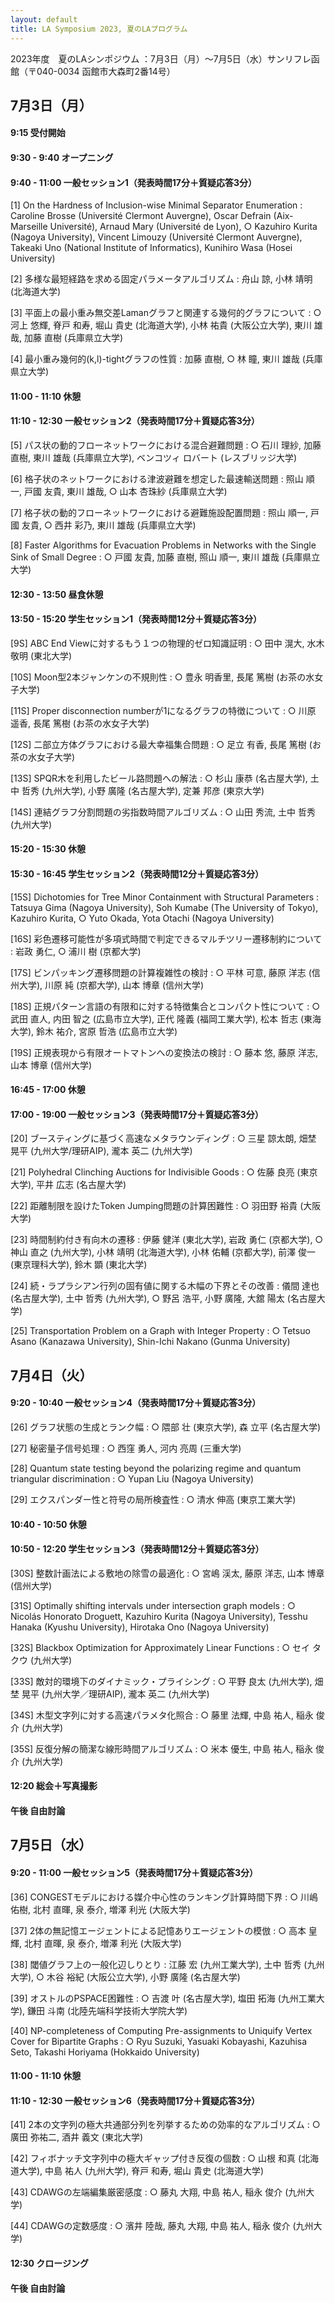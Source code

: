 ```yaml
---
layout: default
title: LA Symposium 2023, 夏のLAプログラム
---
```


2023年度　夏のLAシンポジウム ：7月3日（月）〜7月5日（水）サンリフレ函館（〒040-0034 函館市大森町2番14号）

7月3日（月）
--------
#### 9:15 受付開始

#### 9:30 - 9:40 オープニング

#### 9:40 - 11:00 一般セッション1（発表時間17分＋質疑応答3分）

[1]	On the Hardness of Inclusion-wise Minimal Separator Enumeration
: Caroline Brosse (Université Clermont Auvergne), Oscar Defrain (Aix-Marseille Université), Arnaud Mary (Université de Lyon), ○ Kazuhiro Kurita (Nagoya University), Vincent Limouzy (Université Clermont Auvergne), Takeaki Uno (National Institute of Informatics), Kunihiro Wasa (Hosei University)

[2]	多様な最短経路を求める固定パラメータアルゴリズム
: 舟山 諒, 小林 靖明 (北海道大学)

[3]	平面上の最小重み無交差Lamanグラフと関連する幾何的グラフについて
: ○ 河上 悠輝, 脊戸 和寿, 堀山 貴史 (北海道大学), 小林 祐貴 (大阪公立大学), 東川 雄哉, 加藤 直樹 (兵庫県立大学)

[4]	最小重み幾何的(k,l)-tightグラフの性質
: 加藤 直樹, ○ 林 瞳, 東川 雄哉 (兵庫県立大学)

#### 11:00 - 11:10 休憩

#### 11:10 - 12:30 一般セッション2（発表時間17分＋質疑応答3分）

[5]	パス状の動的フローネットワークにおける混合避難問題
: ○ 石川 理紗, 加藤 直樹, 東川 雄哉 (兵庫県立大学), ベンコツィ ロバート (レスブリッジ大学)

[6]	格子状のネットワークにおける津波避難を想定した最速輸送問題
: 照山 順一, 戸國 友貴, 東川 雄哉, ○ 山本 杏珠紗 (兵庫県立大学)

[7]	格子状の動的フローネットワークにおける避難施設配置問題
: 照山 順一, 戸國 友貴, ○ 西井 彩乃, 東川 雄哉 (兵庫県立大学)

[8]	Faster Algorithms for Evacuation Problems in Networks with the Single Sink of Small Degree
: ○ 戸國 友貴, 加藤 直樹, 照山 順一, 東川 雄哉 (兵庫県立大学)

#### 12:30 - 13:50 昼食休憩

#### 13:50 - 15:20 学生セッション1（発表時間12分＋質疑応答3分）

[9S] ABC End Viewに対するもう１つの物理的ゼロ知識証明
: ○ 田中 滉大, 水木 敬明 (東北大学)

[10S] Moon型2本ジャンケンの不規則性
: ○ 豊永 明香里, 長尾 篤樹 (お茶の水女子大学)

[11S] Proper disconnection numberが1になるグラフの特徴について
: ○ 川原 遥香, 長尾 篤樹 (お茶の水女子大学)

[12S] 二部立方体グラフにおける最大幸福集合問題
: ○ 足立 有香, 長尾 篤樹 (お茶の水女子大学)

[13S] SPQR木を利用したビール路問題への解法
: ○ 杉山 康恭 (名古屋大学), 土中 哲秀 (九州大学), 小野 廣隆 (名古屋大学), 定兼 邦彦 (東京大学)

[14S] 連結グラフ分割問題の劣指数時間アルゴリズム
: ○ 山田 秀流, 土中 哲秀 (九州大学)

#### 15:20 - 15:30 休憩

#### 15:30 - 16:45 学生セッション2（発表時間12分＋質疑応答3分）

[15S] Dichotomies for Tree Minor Containment with Structural Parameters
: Tatsuya Gima (Nagoya University), Soh Kumabe (The University of Tokyo), Kazuhiro Kurita, ○ Yuto Okada, Yota Otachi (Nagoya University)

[16S] 彩色遷移可能性が多項式時間で判定できるマルチツリー遷移制約について
: 岩政 勇仁, ○ 浦川 樹 (京都大学)

[17S] ビンパッキング遷移問題の計算複雑性の検討
: ○ 平林 可意, 藤原 洋志 (信州大学), 川原 純 (京都大学), 山本 博章 (信州大学)

[18S] 正規パターン言語の有限和に対する特徴集合とコンパクト性について
: ○ 武田 直人, 内田 智之 (広島市立大学), 正代 隆義 (福岡工業大学), 松本 哲志 (東海大学), 鈴木 祐介, 宮原 哲浩 (広島市立大学)

[19S] 正規表現から有限オートマトンへの変換法の検討
: ○ 藤本 悠, 藤原 洋志, 山本 博章 (信州大学)

#### 16:45 - 17:00 休憩

#### 17:00 - 19:00 一般セッション3（発表時間17分＋質疑応答3分）

[20] ブースティングに基づく高速なメタラウンディング
: ○ 三星 諒太朗, 畑埜 晃平 (九州大学/理研AIP), 瀧本 英二 (九州大学)

[21] Polyhedral Clinching Auctions for Indivisible Goods
: ○ 佐藤 良亮 (東京大学), 平井 広志 (名古屋大学)

[22] 距離制限を設けたToken Jumping問題の計算困難性
: ○ 羽田野 裕貴 (大阪大学)

[23] 時間制約付き有向木の遷移
: 伊藤 健洋 (東北大学), 岩政 勇仁 (京都大学), ○ 神山 直之 (九州大学), 小林 靖明 (北海道大学), 小林 佑輔 (京都大学), 前澤 俊一 (東京理科大学), 鈴木 顕 (東北大学)

[24] 続・ラプラシアン行列の固有値に関する木幅の下界とその改善
: 儀間 達也 (名古屋大学), 土中 哲秀 (九州大学), ○ 野呂 浩平, 小野 廣隆, 大舘 陽太 (名古屋大学)

[25] Transportation Problem on a Graph with Integer Property
: ○ Tetsuo Asano (Kanazawa University), Shin-Ichi Nakano (Gunma University)


7月4日（火）
--------
#### 9:20 - 10:40 一般セッション4（発表時間17分＋質疑応答3分）

[26] グラフ状態の生成とランク幅
: ○ 隈部 壮 (東京大学), 森 立平 (名古屋大学)

[27] 秘密量子信号処理
: ○ 西窪 勇人, 河内 亮周 (三重大学)

[28] Quantum state testing beyond the polarizing regime and quantum triangular discrimination
: ○ Yupan Liu (Nagoya University)

[29] エクスパンダー性と符号の局所検査性
: ○ 清水 伸高 (東京工業大学)

#### 10:40 - 10:50 休憩

#### 10:50 - 12:20 学生セッション3（発表時間12分＋質疑応答3分）

[30S] 整数計画法による敷地の除雪の最適化
: ○ 宮嶋 渓太, 藤原 洋志, 山本 博章 (信州大学)

[31S] Optimally shifting intervals under intersection graph models
: ○ Nicolás Honorato Droguett, Kazuhiro Kurita (Nagoya University), Tesshu Hanaka (Kyushu University), Hirotaka Ono (Nagoya University)

[32S] Blackbox Optimization for Approximately Linear Functions
: ○ セイ タクウ (九州大学)

[33S] 敵対的環境下のダイナミック・プライシング
: ○ 平野 良太 (九州大学), 畑埜 晃平 (九州大学／理研AIP), 瀧本 英二 (九州大学)

[34S] 木型文字列に対する高速パラメタ化照合
: ○ 藤里 法輝, 中島 祐人, 稲永 俊介 (九州大学)

[35S] 反復分解の簡潔な線形時間アルゴリズム
: ○ 米本 優生, 中島 祐人, 稲永 俊介 (九州大学)

#### 12:20 総会＋写真撮影

#### 午後 自由討論


7月5日（水）
--------
#### 9:20 - 11:00	一般セッション5（発表時間17分＋質疑応答3分）

[36] CONGESTモデルにおける媒介中心性のランキング計算時間下界
: ○ 川嶋 佑樹, 北村 直暉, 泉 泰介, 増澤 利光 (大阪大学)

[37] 2体の無記憶エージェントによる記憶ありエージェントの模倣
: ○ 高本 皇輝, 北村 直暉, 泉 泰介, 増澤 利光 (大阪大学)

[38] 閾値グラフ上の一般化辺しりとり
: 江藤 宏 (九州工業大学), 土中 哲秀 (九州大学), ○ 木谷 裕紀 (大阪公立大学), 小野 廣隆 (名古屋大学)

[39] オストルのPSPACE困難性
: ○ 吉渡 叶 (名古屋大学), 塩田 拓海 (九州工業大学), 鎌田 斗南 (北陸先端科学技術大学院大学)

[40] NP-completeness of Computing Pre-assignments to Uniquify Vertex Cover for Bipartite Graphs
: ○ Ryu Suzuki, Yasuaki Kobayashi, Kazuhisa Seto, Takashi Horiyama (Hokkaido University)

#### 11:00 - 11:10 休憩

#### 11:10 - 12:30 一般セッション6（発表時間17分＋質疑応答3分）

[41] 2本の文字列の極大共通部分列を列挙するための効率的なアルゴリズム
: ○ 廣田 弥祐二, 酒井 義文 (東北大学)

[42] フィボナッチ文字列中の極大ギャップ付き反復の個数
: ○ 山根 和真 (北海道大学), 中島 祐人 (九州大学), 脊戸 和寿, 堀山 貴史 (北海道大学)

[43] CDAWGの左端編集厳密感度
: ○ 藤丸 大翔, 中島 祐人, 稲永 俊介 (九州大学)

[44] CDAWGの定数感度
: ○ 濱井 陸哉, 藤丸 大翔, 中島 祐人, 稲永 俊介 (九州大学)

#### 12:30 クロージング

#### 午後 自由討論
